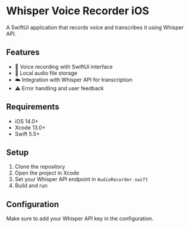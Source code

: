 # Whisper Voice Recorder iOS

A SwiftUI application that records voice and transcribes it using Whisper API.

## Features

- 🎤 Voice recording with SwiftUI interface
- 💾 Local audio file storage
- ☁️ Integration with Whisper API for transcription
- ⚠️ Error handling and user feedback

## Requirements

- iOS 14.0+
- Xcode 13.0+
- Swift 5.5+

## Setup

1. Clone the repository
2. Open the project in Xcode
3. Set your Whisper API endpoint in `AudioRecorder.swift`
4. Build and run

## Configuration

Make sure to add your Whisper API key in the configuration.